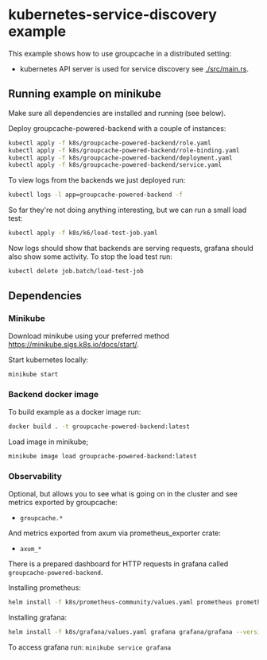 # kubernetes-service-discovery example

This example shows how to use groupcache in a distributed setting:
- kubernetes API server is used for service discovery
see [./src/main.rs](./src/main.rs).


## Running example on minikube

Make sure all dependencies are installed and running (see below).

Deploy groupcache-powered-backend with a couple of instances:
```bash
kubectl apply -f k8s/groupcache-powered-backend/role.yaml
kubectl apply -f k8s/groupcache-powered-backend/role-binding.yaml
kubectl apply -f k8s/groupcache-powered-backend/deployment.yaml
kubectl apply -f k8s/groupcache-powered-backend/service.yaml
```

To view logs from the backends we just deployed run:
```bash
kubectl logs -l app=groupcache-powered-backend -f
```

So far they're not doing anything interesting, but we can run a small load test:
```bash
kubectl apply -f k8s/k6/load-test-job.yaml
```

Now logs should show that backends are serving requests, grafana should also show some activity.
To stop the load test run:
```bash
kubectl delete job.batch/load-test-job
```

## Dependencies

### Minikube

Download minikube using your preferred method https://minikube.sigs.k8s.io/docs/start/.

Start kubernetes locally:
```bash
minikube start
```

### Backend docker image

To build example as a docker image run:
```bash
docker build . -t groupcache-powered-backend:latest
```

Load image in minikube;
```bash
minikube image load groupcache-powered-backend:latest
```

### Observability
Optional, but allows you to see what is going on in the cluster and see metrics exported by groupcache:
- `groupcache.*`

And metrics exported from axum via prometheus_exporter crate:
- `axum_*`

There is a prepared dashboard for HTTP requests in grafana called `groupcache-powered-backend`.

Installing prometheus:
```bash
helm install -f k8s/prometheus-community/values.yaml prometheus prometheus-community/prometheus --version 25.3.1
```

Installing grafana:
```bash
helm install -f k8s/grafana/values.yaml grafana grafana/grafana --version 6.61.1
```

To access grafana run:
`minikube service grafana`
